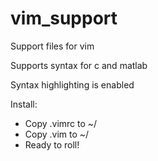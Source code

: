 vim_support
===========

Support files for vim

Supports syntax for c and matlab

Syntax highlighting is enabled

Install:
- Copy .vimrc to ~/
- Copy .vim to ~/
- Ready to roll!
